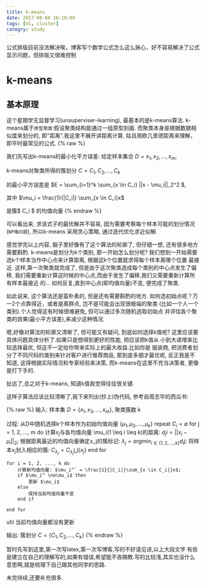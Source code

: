 ```yaml
---
title: k-means
date: 2017-08-08 16:18:09
tags: [ml, cluster]
categry: study
---
```


公式排版目前没法解决唉，博客写个数学公式怎么这么揪心，好不容易解决了公式显示问题，但排版又很难控制

# k-means

## 基本原理
这个星期学无监督学习(unsuperviser-learning), 最基本的是k-means算法.
k-means属于`原型聚类`:假设聚类结构能通过一组原型刻画. 而聚类本身是根据数据相似度来划分的,
即"距离".我这里不展开讲距离计算, 姑且用欧几里德距离来理解，即平时最常见的公式.
{% raw %}

我们先写出k-means的最小化平方误差:
给定样本集合 $D = {x_1, x_2, \dots, x_m}$,

k-means对聚类所得的簇划分 $C = {C_1, C_2, \dots, C_k}$

的最小平方误差是 $E = \sum_{i=1}^k \sum_{x \in C_i} ||x - \mu_i||_2^2 $,

其中 $\mu_i = \frac{1}{|C_i|} \sum_{x \in C_i}x$

是簇$ C_i $ 的均值向量
{% endraw %}

可以看出来, 求该式子的最优解并不容易, 因为需要考察每个样本可能的划分情况(`NP难问题`),
所以k-means 采用贪心策略, 通过迭代优化求近似解.

感觉学完以上内容, 脑子里好像有了这个算法的轮廓了, 但仔细一想, 还有很多地方需要斟酌.
k-means是划分为k个类别, 那一开始怎么划分呢?
我们想到一开始需要选k个样本当作中心点来计算距离, 根据这k个位置就求得每个样本离哪个位置
最接近. 这样,第一次聚类就完成了, 但是由于这次聚类造成每个类别的中心点发生了偏移,
我们需要重新计算这时候的中心点,而由于发生了偏移,我们又需要重新计算所有样本最接近
的... 如何反复,直到中心点(即均值向量)不变, 便完成了聚类. 

如此说来, 这个算法还是蛮朴素的, 但是还有需要斟酌的地方.
如何选初始点呢？万一2个点靠得近，或者是离群点, 岂不是可能会出现很极端的聚类
(比如一个人一个类别).个人觉得这有时候很难避免, 但可以通过多次随机选取初始点
并评估各个聚类的效果(最小平方误差),来减少这种情况.

嗯,好像对算法的轮廓又清晰了, 但可能又有疑问, 到底如何选择k值呢?
这里应该要具体问题具体分析了.如果只是想得到更好的性能, 把应该把k值从
小到大递增来比较选择最优, 但这不一定给你带来实际上的最大收益.比如你是
服装商, 把消费者划分了不同尺码的类别来针对客户进行推荐商品, 
那到底多细才最优呢, 反正我是不知道, 这得根据实际情况和专家经验来决策,
而k-means在这里不充当决策者, 更像是打下手的.

扯远了,总之对于k-means, 知道k值我觉得往往很关键.

这样子算法应该比较清晰了,我下来列出(抄上)伪代码, 参考自周志华的西瓜书:

{% raw %}
输入: 
样本集 $D = \{x_1, x_2, ..., x_m\}$, 聚类簇数 k

过程:
从D中随机选择k个样本作为初始均值向量 $\{\mu_1, \mu_2, ..., \mu_k\}$
repeat 
	$C_i = \emptyset$
	for j = 1, 2, ..., m do
		计算$x_j$与各均值向量 \mu_i(1 \leq i \leq k)的距离: $d_ji = ||x_i - \mu_i||_2$;
		根据距离最近的均值向量确定x_j的簇标记: $\lambda_j = argmin_{i \in \{1,2,...,k\}}d_ij$;
		将样本$x_j$划入相应的簇: $C_{\lambda_j} = C_{\lambda_j} \bigcup\{x_j\}$
	end for

	for i = 1, 2, ..., k do
		计算新均值向量: $\mu_i^` = \frac{1}{|C_i|}\sum_{x \in C_i|}x$;
		if $\mu_i^ \ne\mu_i$ then
			更新 $\mu_i$
		else
			保持当前均值向量不变
		end if

	end for

util 当前均值向量都没有更新

输出: 簇划分 $C = \{C_1, C_2, ..., C_k\}$
{% endraw %}

暂时先写到这里,第一次写latex,第一次写博客,写的不好请见谅,以上大段文字
有些是建立在自己的理解写的,如果有错误,希望能不吝赐教.写的比较浅,其实也没什么
意思啊,就是梳理下自己跟其他同学的思路.

未完待续,还要补充很多.
